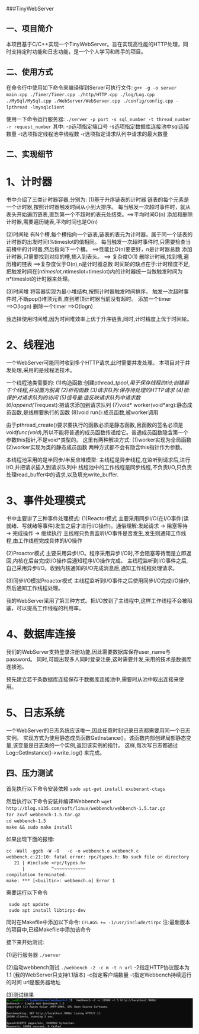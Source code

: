 ###TinyWebServer

## 一、项目简介
本项目基于C/C++实现一个TinyWebServer。旨在实现高性能的HTTP处理，同时支持定时功能和日志功能，是一个个人学习和练手的项目。

## 二、使用方式

在命令行中使用如下命令来编译得到Server可执行文件:
`g++ -g -o server main.cpp ./Timer/Timer.cpp ./http/HTTP.cpp ./log/Log.cpp ./MySql/MySql.cpp ./WebServer/WebServer.cpp ./config/config.cpp -lpthread -lmysqlclient`

使用一下命令运行服务器:
`./server -p port -s sql_number -t thread_number -r request_number`
其中:
    -p选项指定端口号
    -s选项指定数据库连接池中sql连接数量
    -t选项指定线程池中线程数
    -r选项指定请求队列中请求的最大数量

## 二、实现细节
# 1、计时器
书中介绍了三类计时器容器,分别为:
(1)基于升序链表的计时器
链表的每个元素是一个计时器,按照计时器触发时间从小到大排序。
每当触发一次超时事件时，就从表头开始遍历链表,直到第一个不超时的表元处结束。==>平均时间O(n) 
添加和删除计时器,需要遍历链表,平均时间也是O(n)

(2)时间轮
有N个槽,每个槽指向一个链表,链表的表元为计时器。属于同一个链表的计时器的出发时间t%timeslot的值相同。
每当触发一次超时事件时,只需要检查当前槽中的计时器,然后指向下一个槽。 ==>性能比O(n)要更好，n是计时器总数
添加计时器,只需要找到对应的槽,插入到表头。 ==> 复杂度O(1)
删除计时器,找到槽,遍历槽的链表 ==>复杂度优于O(n),n是计时器总数
时间轮的缺点在于:计时精度不足,把触发时间在[n*timeslot,n*timeslot+timeslot)内的计时器统一当做触发时间为n*timeslot的计时器来处理。

(3)时间堆
将容器实现为最小堆结构,按照计时器触发时间排序。
触发一次超时事件时,不断pop()堆顶元素,直到堆顶计时器当前没有超时。
添加一个timer ==>O(logn)
删除一个timer ==>O(logn)

我选择使用时间堆,因为时间堆效率上优于升序链表,同时,计时精度上优于时间轮。

# 2、线程池
一个WebServer可能同时收到多个HTTP请求,此时需要并发处理。
本项目对于并发处理,采用的是线程池技术。

一个线程池类需要的:
(1)构造函数:创建pthread_t*pool,用于保存线程的tid;创建若干个线程,并设置为脱离
(2)析构函数
(3)请求队列:保存待处理的HTTP请求
(4)锁:保护对请求队列的访问
(5)信号量:值反映请求队列中请求数
(6)append(T*request):把请求添加到请求队列
(7)void* worker(void*arg):静态成员函数,是线程要执行的函数
(8)void run():成员函数,被worker调用

由于pthread_create()要求要执行的函数必须是静态函数,且函数的签名必须是void*func(void*),所以不能将普通的成员函数传递给它。普通成员函数隐含第一个参数this指针,不是void*类型的。
这里有两种解决方式:
(1)worker实现为全局函数
(2)worker实现为类的静态成员函数
两种方式都不会有隐含this指针作为参数。

本线程池采用的是半同步/半反应堆模型:
主线程是异步线程,在监听到请求后,进行I/O,并把请求插入到请求队列中
线程池中的工作线程是同步线程,不负责I/O,只负责处理read_buffer中的请求,以及填充write_buffer.

# 3、事件处理模式
书中主要讲了三种事件处理模式:
(1)Reactor模式
主要采用同步I/O(在I/O事件{读就绪、写就绪等事件}发生之后才进行I/O操作)。通俗理解:发起请求 → 阻塞等待 → 完成操作 → 继续执行
主线程只负责监听I/O事件是否发生,发生则通知工作线程,由工作线程完成具体的I/O操作

(2)Proactor模式
主要采用异步I/O。程序采用异步I/O时,不会阻塞等待而是立即返回,内核在后台完成I/O操作后通知程序I/O操作完成。
主线程监听到I/O事件之后,自己采用异步I/O。收到内核通知的I/O完成消息后,通知工作线程处理请求。

(3)同步I/O模拟Proactor模式
主线程监听到I/O事件之后使用同步I/O完成I/O操作,然后通知工作线程处理。

我的WebServer采用了第三种方式。把I/O放到了主线程中,这样工作线程不会被阻塞，可以提高工作线程的利用率。

# 4、数据库连接
我们的WebServer支持登录注册功能,因此需要数据库保存user_name与password。
同时,可能出现多人同时登录注册,这时需要并发,采用的技术是数据库连接池。

预先建立若干条数据库连接保存于数据库连接池中,需要时从池中取出连接来使用。

# 5、日志系统
一个WebServer的日志系统应该唯一,因此任意时刻记录日志都需要用同一个日志实例。
实现方式为使用静态成员函数GetInstance()。该函数内部创建局部静态变量,该变量是日志类的一个实例,返回该实例的指针。
这样,每次写日志都通过 Log::GetInstance()->write_log() 来完成。

## 四、压力测试

首先执行以下命令安装依赖
`sudo apt-get install exuberant-ctags`

然后执行以下命令安装并编译Webbench
`wget http://blog.s135.com/soft/linux/webbench/webbench-1.5.tar.gz`  
`tar zxvf webbench-1.5.tar.gz`  
`cd webbench-1.5`  
`make && sudo make install`

如果出现下面的报错:

```shell
cc -Wall -ggdb -W -O   -c -o webbench.o webbench.c
webbench.c:21:10: fatal error: rpc/types.h: No such file or directory
   21 | #include <rpc/types.h>
      |          ^~~~~~~~~~~~~
compilation terminated.
make: *** [<builtin>: webbench.o] Error 1
```
需要运行以下命令
```shell
 sudo apt update
 sudo apt install libtirpc-dev
```
同时在Makefile中添加以下命令:
`CFLAGS += -I/usr/include/tirpc`
注:最新版本的项目中,已经Makefile中添加该命令

接下来开始测试:

(1)运行服务器
`./server`

(2)启动webbench测试
`./webbench -2 -c m -t n url`
-2指定HTTP协议版本为1.1 (我的WebServer只支持1.1版本) 
-c指定客户端数量
-t指定Webbench持续运行的时间
url是服务器地址

(3)测试结果
![alt text](results/image.png)

